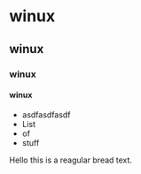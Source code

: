 # winux
## winux
### winux
#### winux

* asdfasdfasdf
* List
* of
* stuff

Hello this is a reagular bread text.

